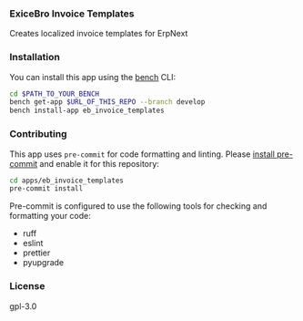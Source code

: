 ### ExiceBro Invoice Templates

Creates localized invoice templates for ErpNext

### Installation

You can install this app using the [bench](https://github.com/frappe/bench) CLI:

```bash
cd $PATH_TO_YOUR_BENCH
bench get-app $URL_OF_THIS_REPO --branch develop
bench install-app eb_invoice_templates
```

### Contributing

This app uses `pre-commit` for code formatting and linting. Please [install pre-commit](https://pre-commit.com/#installation) and enable it for this repository:

```bash
cd apps/eb_invoice_templates
pre-commit install
```

Pre-commit is configured to use the following tools for checking and formatting your code:

- ruff
- eslint
- prettier
- pyupgrade

### License

gpl-3.0
